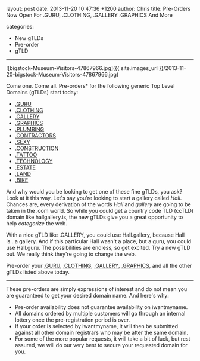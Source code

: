 layout: post
date: 2013-11-20 10:47:36 +1200
author: Chris
title: Pre-Orders Now Open For .GURU, .CLOTHING, .GALLERY .GRAPHICS And More

categories:
  - New gTLDs
  - Pre-order
  - gTLD

----

![bigstock-Museum-Visitors-47867966.jpg]({{ site.images_url }}/2013-11-20-bigstock-Museum-Visitors-47867966.jpg)

<!-- excerpt -->

Come one. Come all. Pre-orders* for the following generic Top Level Domains (gTLDs) start today:

<!-- /excerpt -->

+ [.GURU](https://iwantmyname.com/domains/dot-guru)
+ [.CLOTHING](https://iwantmyname.com/domains/dot-clothing)
+ [.GALLERY](https://iwantmyname.com/domains/dot-gallery)
+ [.GRAPHICS](https://iwantmyname.com/domains/dot-graphics) 
+ [.PLUMBING](https://iwantmyname.com/domains/dot-plumbing)
+ [.CONTRACTORS](https://iwantmyname.com/domains/dot-contractors)
+ [.SEXY](https://iwantmyname.com/domains/dot-sexy)
+ [.CONSTRUCTION](https://iwantmyname.com/domains/dot-construction)
+ [.TATTOO](https://iwantmyname.com/domains/dot-tattoo)
+ [.TECHNOLOGY](https://iwantmyname.com/domains/dot-technology)
+ [.ESTATE](https://iwantmyname.com/domains/dot-estate)
+ [.LAND](https://iwantmyname.com/domains/dot-land)
+ [.BIKE](https://iwantmyname.com/domains/dot-bike)

And why would you be looking to get one of these fine gTLDs, you ask? Look at it this way. Let's say you're looking to start a gallery called *Hall*. Chances are, every derivation of the words *Hall* and *gallery* are going to be taken in the .com world. So while you could get a country code TLD (ccTLD) domain like hallgallery.is, the new gTLDs give you a great opportunity to help *categorize* the web. 

With a nice gTLD like .GALLERY, you could use Hall.gallery, because Hall is...a gallery. And if this particular Hall wasn't a place, but a guru, you could use Hall.guru. The possibilities are endless, so get excited. Try a new gTLD out. We really think they're going to change the web.

Pre-order your [.GURU](https://iwantmyname.com/domains/dot-guru), [.CLOTHING](https://iwantmyname.com/domains/dot-clothing), [.GALLERY](https://iwantmyname.com/domains/dot-gallery), [.GRAPHICS](https://iwantmyname.com/domains/dot-graphics), and all the other gTLDs listed above today.

***

These pre-orders are simply expressions of interest and do not mean you are guaranteed to get your desired domain name. And here's why:

* Pre-order availability does not guarantee availability on iwantmyname.
* All domains ordered by multiple customers will go through an internal lottery once the pre-registration period is over.
* If your order is selected by iwantmyname, it will then be submitted against all other domain registrars who may be after the same domain.
* For some of the more popular requests, it will take a bit of luck, but rest assured, we will do our very best to secure your requested domain for you.
